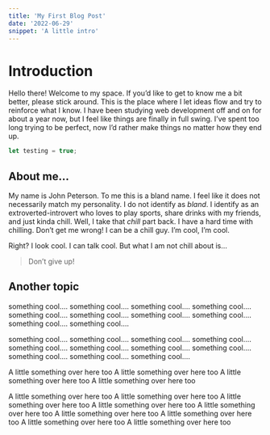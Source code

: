 ```yaml
---
title: 'My First Blog Post'
date: '2022-06-29'
snippet: 'A little intro'
---
```


# Introduction

Hello there! Welcome to my space. If you’d like to get to know me a bit better, please stick around. This is the place where I let ideas flow and try to reinforce what I know. I have been studying web development off and on for about a year now, but I feel like things are finally in full swing. I’ve spent too long trying to be perfect, now I’d rather make things no matter how they end up.

```jsx
let testing = true;
```

## About me…

My name is John Peterson. To me this is a bland name. I feel like it does not necessarily match my personality. I do not identify as _bland_. I identify as an extroverted-introvert who loves to play sports, share drinks with my friends, and just kinda chill. Well, I take that _chill_ part back. I have a hard time with chilling. Don’t get me wrong! I can be a chill guy. I’m cool, I’m cool.

Right? I look cool. I can talk cool. But what I am not chill about is…

> Don’t give up!

## Another topic

something cool.... something cool.... something cool.... something cool.... something cool.... something cool.... something cool.... something cool.... something cool.... something cool....

something cool.... something cool.... something cool.... something cool.... something cool.... something cool.... something cool.... something cool.... something cool.... something cool.... something cool....

A little something over here too A little something over here too A little something over here too A little something over here too

A little something over here too A little something over here too A little something over here too A little something over here too A little something over here too A little something over here too A little something over here too A little something over here too A little something over here too
